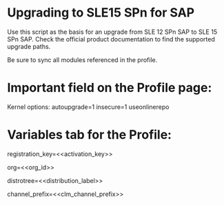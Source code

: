 # Upgrading to SLE15 SPn for SAP
Use this script as the basis for an upgrade from SLE 12 SPn SAP to SLE 15 SPn SAP.
Check the official product documentation to find the supported upgrade paths.

Be sure to sync all modules referenced in the profile.

# Important field on the Profile page:
Kernel options:  autoupgrade=1 insecure=1 useonlinerepo 

# Variables tab for the Profile:

registration_key=<<activation_key>>

org=<<org_id>>

distrotree=<<distribution_label>>

channel_prefix=<<clm_channel_prefix>>

